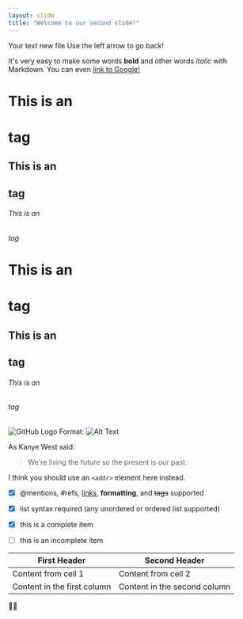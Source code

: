 ```yaml
---
layout: slide
title: "Welcome to our second slide!"
---
```

Your text new file 
Use the left arrow to go back!

It's very easy to make some words **bold** and other words *italic* with Markdown. You can even [link to Google!](http://google.com)


# This is an <h1> tag
## This is an <h2> tag
###### This is an <h6> tag

# This is an <h1> tag
## This is an <h2> tag
###### This is an <h6> tag

![GitHub Logo](/images/logo.png)
Format: ![Alt Text](url)


As Kanye West said:

> We're living the future so
> the present is our past.


I think you should use an
`<addr>` element here instead.

- [x] @mentions, #refs, [links](), **formatting**, and <del>tags</del> supported
- [x] list syntax required (any unordered or ordered list supported)
- [x] this is a complete item
- [ ] this is an incomplete item


First Header | Second Header
------------ | -------------
Content from cell 1 | Content from cell 2
Content in the first column | Content in the second column

:face_exhaling:

